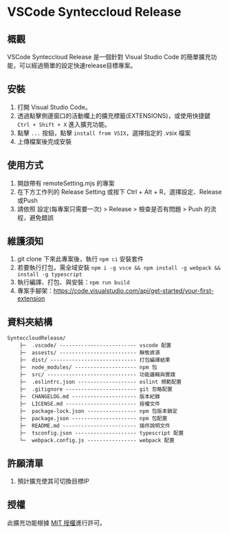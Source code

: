 # VSCode Synteccloud Release

## 概觀

VSCode Synteccloud Release 是一個針對 Visual Studio Code 的簡單擴充功能，可以經過簡單的設定快速release目標專案。


## 安裝

1. 打開 Visual Studio Code。
2. 透過點擊側邊窗口的活動欄上的擴充標籤(EXTENSIONS)，或使用快捷鍵 `Ctrl + Shift + X` 進入擴充功能。
3. 點擊 `...` 按鈕，點擊 `install from VSIX`，選擇指定的 .vsix 檔案
4. 上傳檔案後完成安裝

## 使用方式

1. 開啟帶有 remoteSetting.mjs 的專案
2. 在下方工作列的 Release Setting 或按下 Ctrl + Alt + R，選擇設定、Release或Push
3. 請依照 設定(每專案只需要一次) > Release > 檢查是否有問題 > Push 的流程，避免錯誤

## 維護須知

1. git clone 下來此專案後，執行 `npm ci` 安裝套件
2. 若要執行打包，需全域安裝 `npm i -g vsce && npm install -g webpack && install -g typescript `
3. 執行編譯、打包、與安裝：`npm run build`
4. 專案手腳架：https://code.visualstudio.com/api/get-started/your-first-extension

## 資料夾結構

```plain
SynteccloudRelease/
    ├─  .vscode/ ------------------------- vscode 配置
    ├─  assests/ ------------------------- 靜態資源
    ├─  dist/ ---------------------------- 打包編譯結果
    ├─  node_modules/ -------------------- npm 包
    ├─  src/ ----------------------------- 功能邏輯與實踐
    ├─  .eslintrc.json ------------------- eslint 規範配置
    ├─  .gitignore ----------------------- git 忽略配置
    ├─  CHANGELOG.md --------------------- 版本紀錄
    ├─  LICENSE.md ----------------------- 授權文件
    ├─  package-lock.json ---------------- npm 包版本鎖定
    ├─  package.json --------------------- npm 包配置
    ├─  README.md ------------------------ 插件說明文件
    ├─  tsconfig.json -------------------- typescript 配置
    └─  webpack.config.js ---------------- webpack 配置
```

## 許願清單

1. 預計擴充使其可切換目標IP

## 授權

此擴充功能根據 [MIT 授權](LICENSE.md)進行許可。
